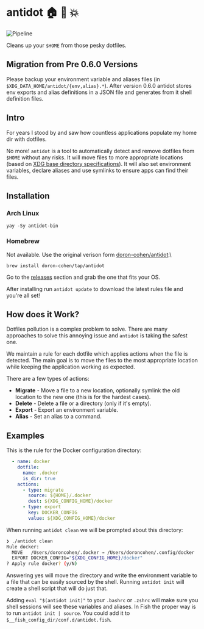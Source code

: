 # antidot :house: :small_orange_diamond: :boom:

![Pipeline](https://github.com/bad3r/antidot/workflows/Pipeline/badge.svg?branch=main)

Cleans up your `$HOME` from those pesky dotfiles.

## Migration from Pre 0.6.0 Versions

Please backup your environment variable and aliases files (in `$XDG_DATA_HOME/antidot/{env,alias}.*`). After version 0.6.0 antidot stores env exports and alias definitions in a JSON file and generates from it shell definition files.

## Intro

For years I stood by and saw how countless applications populate my home dir with dotfiles.

No more! `antidot` is a tool to automatically detect and remove dotfiles from `$HOME` without any risks. It will move files to more appropriate locations (based on [XDG base directory specifications](https://specifications.freedesktop.org/basedir-spec/basedir-spec-latest.html)). It will also set environment variables, declare aliases and use symlinks to ensure apps can find their files.

## Installation

### Arch Linux

```shell
yay -Sy antidot-bin
```

### Homebrew

Not available. Use the original verison form [doron-cohen/antidot](https://github.com/doron-cohen/antidot):\

```shell
brew install doron-cohen/tap/antidot
```

Go to the [releases](https://github.com/bad3r/antidot/releases) section and grab the one that fits your OS.

After installing run `antidot update` to download the latest rules file and you're all set!

## How does it Work?

Dotfiles pollution is a complex problem to solve. There are many approaches to solve this annoying issue and `antidot` is taking the safest one.

We maintain a rule for each dotfile which applies actions when the file is detected. The main goal is to move the files to the most appropriate location while keeping the application working as expected.

There are a few types of actions:

* **Migrate** - Move a file to a new location, optionally symlink the old location to the new one (this is for the hardest cases).
* **Delete** - Delete a file or a directory (only if it's empty).
* **Export** - Export an environment variable.
* **Alias** - Set an alias to a command.

## Examples

This is the rule for the Docker configuration directory:

```yaml
  - name: docker
    dotfile:
      name: .docker
      is_dir: true
    actions:
      - type: migrate
        source: ${HOME}/.docker
        dest: ${XDG_CONFIG_HOME}/docker
      - type: export
        key: DOCKER_CONFIG
        value: ${XDG_CONFIG_HOME}/docker
```

When running `antidot clean` we will be prompted about this directory:

```bash
❯ ./antidot clean
Rule docker:
  MOVE   /Users/doroncohen/.docker → /Users/doroncohen/.config/docker
  EXPORT DOCKER_CONFIG="${XDG_CONFIG_HOME}/docker"
? Apply rule docker? (y/N)
```

Answering yes will move the directory and write the environment variable to a file that can be easily sourced by the shell. Running `antidot init` will create a shell script that will do just that.

Adding `eval "$(antidot init)"` to your `.bashrc` or `.zshrc` will make sure you shell sessions will see these variables and aliases. In Fish the proper way is to run `antidot init | source`. You could add it to `$__fish_config_dir/conf.d/antidot.fish`.
